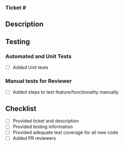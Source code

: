 ### Ticket #<Enter Number Here To Auto-Link>

## Description

## Testing

### Automated and Unit Tests
- [ ] Added Unit tests

### Manual tests for Reviewer
- [ ] Added steps to test feature/functionality manually

## Checklist
- [ ] Provided ticket and description
- [ ] Provided testing information
- [ ] Provided adequate test coverage for all new code
- [ ] Added PR reviewers
